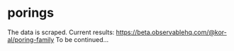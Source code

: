 # porings

The data is scraped. Current results: https://beta.observablehq.com/@kor-al/poring-family
To be continued...
